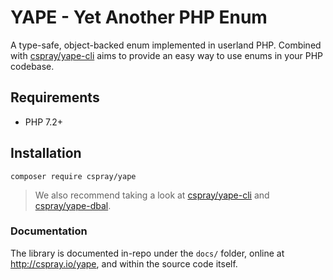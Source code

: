 # YAPE - Yet Another PHP Enum

A type-safe, object-backed enum implemented in userland PHP. Combined with [cspray/yape-cli] aims to provide an easy 
way to use enums in your PHP codebase.

## Requirements

- PHP 7.2+

## Installation

```shell
composer require cspray/yape
```

> We also recommend taking a look at [cspray/yape-cli] and [cspray/yape-dbal].

### Documentation

The library is documented in-repo under the `docs/` folder, online at http://cspray.io/yape, and within the source code 
itself.

[cspray/yape-cli]: https://github.com/cspray/yape-cli
[cspray/yape-dbal]: https://github.com/cspray/yape-dbal